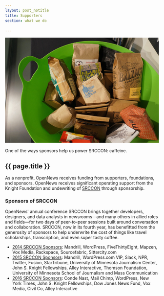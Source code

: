 ```yaml
---
layout: post_notitle
title: Supporters
section: what we do

---
```

<img src="/media/img/srcconcoffee.jpg" class="topline">
<p class="caption">One of the ways sponsors help us power SRCCON: caffeine.</p>

<h2>{{ page.title }}</h2>
<p class="bodybig">As a nonprofit, OpenNews receives funding from supporters, foundations, and sponsors. OpenNews receives significant operating support from the Knight Foundation and undewriting of <a href="http://srccon.org">SRCCON</a> through sponsorship.</p>

### Sponsors of SRCCON

OpenNews' annual conference SRCCON brings together developers, designers, and data analysts in newsrooms—and many others in allied roles and fields—for two days of peer-to-peer sessions built around conversation and collaboration. SRCCON, now in its fourth year, has benefitted from the generosity of sponsors to help underwrite the cost of things like travel scholarships, transcription, and even super tasty coffee.

* [2014 SRCCON Sponsors](http://2014.srccon.org/sponsors/): Mandrill, WordPress, FiveThirtyEight, Mapzen, Vox Media, Rackspace, Sourcefabric, Sittercity.com
* [2015 SRCCON Sponsors](http://2015.srccon.org/sponsors/2015/): Mandrill, WordPress.com VIP, Slack, NPR, Twitter, Fusion, StarTribune, University of Minnesota Journalism Center, John S. Knight Fellowships, Alley Interactive, Thomson Foundation, University of Minnesota School of Journalism and Mass Communication
* [2016 SRCCON Sponsors](http://srccon.org/sponsors/): Conde Nast, Mail Chimp, WordPress, New York Times, John S. Knight Fellowships, Dow Jones News Fund, Vox Media, Civil Co, Alley Interactive
